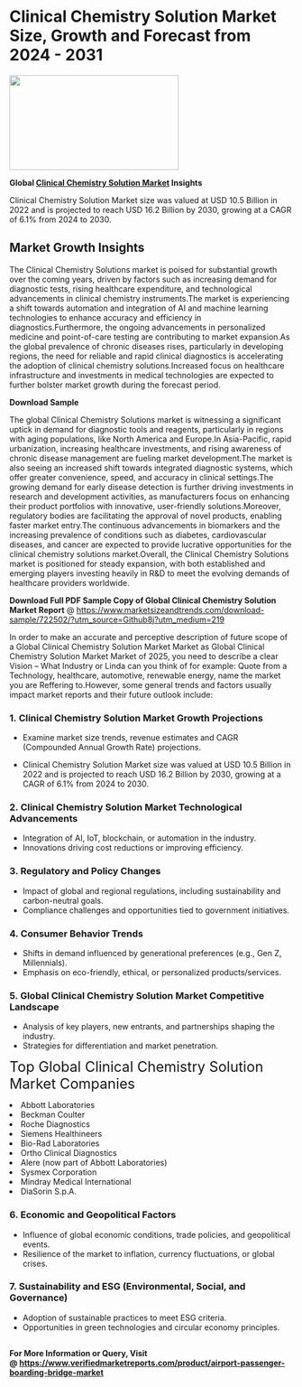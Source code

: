 <H1>Clinical Chemistry Solution Market Size, Growth and Forecast from 2024 - 2031</H1><img class="aligncenter size-medium wp-image-584254" src="https://thirdeyenews.in/wp-content/uploads/2024/09/Global-Market-Research-300x168.jpeg" alt="" width="300" height="168" /><p><strong>Global&nbsp;<a href="https://www.marketsizeandtrends.com/download-sample/722502/?utm_source=Github8j?utm_medium=219">Clinical Chemistry Solution Market</a> Insights</strong></p><p>Clinical Chemistry Solution Market size was valued at USD 10.5 Billion in 2022 and is projected to reach USD 16.2 Billion by 2030, growing at a CAGR of 6.1% from 2024 to 2030.</p><p><h2>Market Growth Insights</h2> <p>The Clinical Chemistry Solutions market is poised for substantial growth over the coming years, driven by factors such as increasing demand for diagnostic tests, rising healthcare expenditure, and technological advancements in clinical chemistry instruments.The market is experiencing a shift towards automation and integration of AI and machine learning technologies to enhance accuracy and efficiency in diagnostics.Furthermore, the ongoing advancements in personalized medicine and point-of-care testing are contributing to market expansion.As the global prevalence of chronic diseases rises, particularly in developing regions, the need for reliable and rapid clinical diagnostics is accelerating the adoption of clinical chemistry solutions.Increased focus on healthcare infrastructure and investments in medical technologies are expected to further bolster market growth during the forecast period.</p> <p><strong>Download Sample</strong></p> <p>The global Clinical Chemistry Solutions market is witnessing a significant uptick in demand for diagnostic tools and reagents, particularly in regions with aging populations, like North America and Europe.In Asia-Pacific, rapid urbanization, increasing healthcare investments, and rising awareness of chronic disease management are fueling market development.The market is also seeing an increased shift towards integrated diagnostic systems, which offer greater convenience, speed, and accuracy in clinical settings.The growing demand for early disease detection is further driving investments in research and development activities, as manufacturers focus on enhancing their product portfolios with innovative, user-friendly solutions.Moreover, regulatory bodies are facilitating the approval of novel products, enabling faster market entry.The continuous advancements in biomarkers and the increasing prevalence of conditions such as diabetes, cardiovascular diseases, and cancer are expected to provide lucrative opportunities for the clinical chemistry solutions market.Overall, the Clinical Chemistry Solutions market is positioned for steady expansion, with both established and emerging players investing heavily in R&D to meet the evolving demands of healthcare providers worldwide.</p> <p><span class=""><strong>Download Full PDF Sample Copy of Global Clinical Chemistry Solution Market Report</strong> @ <a href="https://www.marketsizeandtrends.com/download-sample/722502/?utm_source=Github8j?utm_medium=219" target="_blank">https://www.marketsizeandtrends.com/download-sample/722502/?utm_source=Github8j?utm_medium=219</a></span></p><p>In order to make an accurate and perceptive description of future scope of a Global&nbsp;Clinical Chemistry Solution Market Market as Global&nbsp;Clinical Chemistry Solution Market Market of 2025, you need to describe a clear Vision &ndash; What Industry or Linda can you think of for example: Quote from a Technology, healthcare, automotive, renewable energy, name the market you are Reffering to.However, some general trends and factors usually impact market reports and their future outlook include:</p><h3>1.&nbsp;<strong>Clinical Chemistry Solution Market Growth Projections</strong></h3><ul><li>Examine market size trends, revenue estimates and CAGR (Compounded Annual Growth Rate) projections.</li><li><p>Clinical Chemistry Solution Market size was valued at USD 10.5 Billion in 2022 and is projected to reach USD 16.2 Billion by 2030, growing at a CAGR of 6.1% from 2024 to 2030.</p></li></ul><h3>2.&nbsp;<strong>Clinical Chemistry Solution Market Technological Advancements</strong></h3><ul><li>Integration of AI, IoT, blockchain, or automation in the industry.</li><li>Innovations driving cost reductions or improving efficiency.</li></ul><h3>3.&nbsp;<strong>Regulatory and Policy Changes</strong></h3><ul><li>Impact of global and regional regulations, including sustainability and carbon-neutral goals.</li><li>Compliance challenges and opportunities tied to government initiatives.</li></ul><h3>4.&nbsp;<strong>Consumer Behavior Trends</strong></h3><ul><li>Shifts in demand influenced by generational preferences (e.g., Gen Z, Millennials).</li><li>Emphasis on eco-friendly, ethical, or personalized products/services.</li></ul><h3>5.&nbsp;<strong>Global Clinical Chemistry Solution Market Competitive Landscape</strong></h3><ul><li>Analysis of key players, new entrants, and partnerships shaping the industry.</li><li>Strategies for differentiation and market penetration.</li></ul><p data-pm-slice="1 1 []"><span style="color: inherit; font-family: inherit; font-size: 25px;">Top Global Clinical Chemistry Solution Market Companies</span></p><div class="" data-test-id=""><p><li>Abbott Laboratories</li><li> Beckman Coulter</li><li> Roche Diagnostics</li><li> Siemens Healthineers</li><li> Bio-Rad Laboratories</li><li> Ortho Clinical Diagnostics</li><li> Alere (now part of Abbott Laboratories)</li><li> Sysmex Corporation</li><li> Mindray Medical International</li><li> DiaSorin S.p.A.</li></p></div><h3>6.&nbsp;<strong>Economic and Geopolitical Factors</strong></h3><ul><li>Influence of global economic conditions, trade policies, and geopolitical events.</li><li>Resilience of the market to inflation, currency fluctuations, or global crises.</li></ul><h3>7.&nbsp;<strong>Sustainability and ESG (Environmental, Social, and Governance)</strong></h3><ul><li>Adoption of sustainable practices to meet ESG criteria.</li><li>Opportunities in green technologies and circular economy principles.</li></ul><h2><strong style="font-size: 14px;">For More Information or Query, Visit @&nbsp;</strong><a style="background-color: #ffffff; font-size: 14px;" href="https://www.marketsizeandtrends.com/report/clinical-chemistry-solution-market/" target="_blank">https://www.verifiedmarketreports.com/product/airport-passenger-boarding-bridge-market</a></h2>